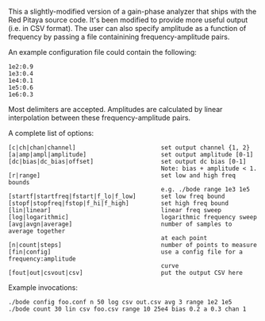 This a slightly-modified version of a gain-phase analyzer
that ships with the Red Pitaya source code. It's been modified
to provide more useful output (i.e. in CSV format). The user
can also specify amplitude as a function of frequency by passing
a file containining frequency-amplitude pairs.

An example configuration file could contain the following:

	1e2:0.9
	1e3:0.4
	1e4:0.1
	1e5:0.6
	1e6:0.3

Most delimiters are accepted. Amplitudes are calculated by linear
interpolation between these frequency-amplitude pairs.

A complete list of options:

	[c|ch|chan|channel]                        set output channel {1, 2}
	[a|amp|ampl|amplitude]                     set output amplitude [0-1]
	[dc|bias|dc_bias|offset]                   set output dc bias [0-1]
	                                           Note: bias + amplitude < 1.
	[r|range]                                  set low and high freq bounds
	                                           e.g. ./bode range 1e3 1e5
	[startf|startfreq|fstart|f_lo|f_low]       set low freq bound
	[stopf|stopfreq|fstop|f_hi|f_high]         set high freq bound
	[lin|linear]                               linear freq sweep
	[log|logarithmic]                          logarithmic frequency sweep
	[avg|avgn|average]                         number of samples to average together
	                                           at each point
	[n|count|steps]                            number of points to measure
	[fin|config]                               use a config file for a frequency:amplitude
	                                           curve
	[fout|out|csvout|csv]                      put the output CSV here

Example invocations:

	./bode config foo.conf n 50 log csv out.csv avg 3 range 1e2 1e5
	./bode count 30 lin csv foo.csv range 10 25e4 bias 0.2 a 0.3 chan 1
